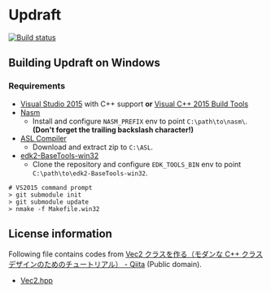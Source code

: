 # Updraft

[![Build status](https://ci.appveyor.com/api/projects/status/gdgm3pft3gcovlrh?svg=true)](https://ci.appveyor.com/project/prince0203/updraft)

## Building Updraft on Windows

### Requirements

* [Visual Studio 2015](https://www.microsoft.com/ja-jp/dev/products/visual-studio-2015.aspx) with C++ support **or** [Visual C++ 2015 Build Tools](https://landinghub.visualstudio.com/visual-cpp-build-tools)
* [Nasm](http://www.nasm.us/)
  * Install and configure `NASM_PREFIX` env to point `C:\path\to\nasm\`. **(Don't forget the trailing backslash character!)**
* [ASL Compiler](https://acpica.org/downloads/binary-tools)
  * Download and extract zip to `C:\ASL`.
* [edk2-BaseTools-win32](https://github.com/tianocore/edk2-BaseTools-win32)
  * Clone the repository and configure `EDK_TOOLS_BIN` env to point `C:\path\to\edk2-BaseTools-win32`.

```shell
# VS2015 command prompt
> git submodule init
> git submodule update
> nmake -f Makefile.win32
```

## License information

Following file contains codes from [Vec2 クラスを作る（モダンな C++ クラスデザインのためのチュートリアル） - Qiita](https://qiita.com/Reputeless/items/96226cfe1282a014b147) (Public domain).

- [Vec2.hpp](Utils/Vec2.hpp)
